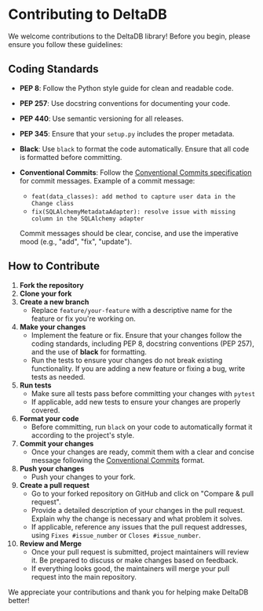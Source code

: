 # Contributing to DeltaDB

We welcome contributions to the DeltaDB library! Before you begin, please ensure you follow these guidelines:

## Coding Standards

- **PEP 8**: Follow the Python style guide for clean and readable code.
- **PEP 257**: Use docstring conventions for documenting your code.
- **PEP 440**: Use semantic versioning for all releases.
- **PEP 345**: Ensure that your `setup.py` includes the proper metadata.
- **Black**: Use `black` to format the code automatically. Ensure that all code is formatted before committing.
- **Conventional Commits**: Follow the [Conventional Commits specification](https://www.conventionalcommits.org/en/v1.0.0/) for commit messages. Example of a commit message:
  - `feat(data_classes): add method to capture user data in the Change class`
  - `fix(SQLAlchemyMetadataAdapter): resolve issue with missing column in the SQLAlchemy adapter`
  
  Commit messages should be clear, concise, and use the imperative mood (e.g., "add", "fix", "update").

## How to Contribute

1. **Fork the repository**
2. **Clone your fork**
3. **Create a new branch**
   - Replace `feature/your-feature` with a descriptive name for the feature or fix you're working on.
4. **Make your changes**
   - Implement the feature or fix. Ensure that your changes follow the coding standards, including PEP 8, docstring conventions (PEP 257), and the use of **black** for formatting.
   - Run the tests to ensure your changes do not break existing functionality. If you are adding a new feature or fixing a bug, write tests as needed.
5. **Run tests**
   - Make sure all tests pass before committing your changes with `pytest`
   - If applicable, add new tests to ensure your changes are properly covered.
6. **Format your code**
   - Before committing, run `black` on your code to automatically format it according to the project's style.
7. **Commit your changes**
   - Once your changes are ready, commit them with a clear and concise message following the [Conventional Commits](https://www.conventionalcommits.org/en/v1.0.0/) format.
8. **Push your changes**
   - Push your changes to your fork.
9. **Create a pull request**
   - Go to your forked repository on GitHub and click on "Compare & pull request".
   - Provide a detailed description of your changes in the pull request. Explain why the change is necessary and what problem it solves.
   - If applicable, reference any issues that the pull request addresses, using `Fixes #issue_number` or `Closes #issue_number`.
10. **Review and Merge**
    - Once your pull request is submitted, project maintainers will review it. Be prepared to discuss or make changes based on feedback.
    - If everything looks good, the maintainers will merge your pull request into the main repository.

We appreciate your contributions and thank you for helping make DeltaDB better!
